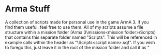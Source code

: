 # Arma Stuff
A collection of scripts made for personal use in the game ArmA 3. If you find them useful, feel free to use them. All of my scripts assume a file structure within a mission folder (Arma 3\missions\<mission folder>\Scripts) that contains this separate folder named "Scripts". This will be referenced in example calls within the header as "\Scripts\<script name>.sqf". If you wish to forego this, just leave it in the root of the mission folder and call it as "<script name>.sqf". This, however, is not recommended for organizational purposes.

##List of scripts:                                                                                                             
GaRDS - Gavin's ace Random Damage System                                                                                   
TPBVS - Teleport Behind Vehicle System                                                                                     
                                                                                                                           
##List of resources:                                                                                                         
description.ext Template                                                                                                   
Example File Structure                                                                                                     
